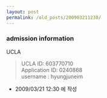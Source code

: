 ```yaml
---
layout: post
permalink: /old_posts/200903211230/
---
```


### admission information

UCLA<blockquote><div>UCLA ID: 603770710<br/>    Application ID: 0240868</div><div>username : hyungjuneim</div><div></div></blockquote>



- 2009/03/21 12:30 에 작성